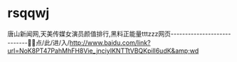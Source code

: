 # rsqqwj
唐山新闻网,天美传媒女演员颜值排行,黑料正能量tttzzz网页----------------------------📡📡点/此/进/入/http://www.baidu.com/link?url=NoK8PT47PahMhFH8Vie_jnciyIKNTTtVBQKpill6udK&amp;wd
